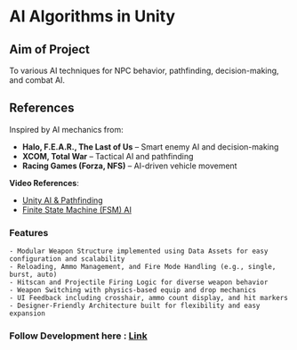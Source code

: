 # AI Algorithms in Unity  

## Aim of Project
To various AI techniques for NPC behavior, pathfinding, decision-making, and combat AI.  

## References  
Inspired by AI mechanics from:  
- **Halo, F.E.A.R., The Last of Us** – Smart enemy AI and decision-making  
- **XCOM, Total War** – Tactical AI and pathfinding  
- **Racing Games (Forza, NFS)** – AI-driven vehicle movement  

 **Video References**:  
- [Unity AI & Pathfinding](https://www.youtube.com/results?search_query=unity+ai+pathfinding)  
- [Finite State Machine (FSM) AI](https://www.youtube.com/watch?v=2R6eZsWlUuU)  

### Features

	- Modular Weapon Structure implemented using Data Assets for easy configuration and scalability
	- Reloading, Ammo Management, and Fire Mode Handling (e.g., single, burst, auto)
	- Hitscan and Projectile Firing Logic for diverse weapon behavior
	- Weapon Switching with physics-based equip and drop mechanics
	- UI Feedback including crosshair, ammo count display, and hit markers
	- Designer-Friendly Architecture built for flexibility and easy expansion

 ### Follow Development here : [Link](https://www.youtube.com/playlist?list=PLuB7iMA25lu-h2bbjuA8XGDXH3ydaKaBX)
